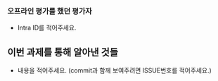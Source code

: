 ### 오프라인 평가를 했던 평가자
- Intra ID를 적어주세요.

## 이번 과제를 통해 알아낸 것들
- 내용을 적어주세요. (commit과 함께 보여주려면 ISSUE번호를 적어주세요.)
